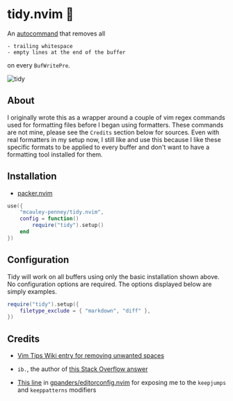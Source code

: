 # tidy.nvim 🧹

An [autocommand](https://neovim.io/doc/user/autocmd.html) that removes all

    - trailing whitespace
    - empty lines at the end of the buffer

on every `BufWritePre`.


![tidy](https://user-images.githubusercontent.com/59481467/170846833-40ab4e8c-ebdf-42c4-b1f1-a4d874f27ea8.gif)


## About
I originally wrote this as a wrapper around a couple of vim regex commands used for formatting files before I began using formatters. These commands are not mine, please see the `Credits` section below for sources. Even with real formatters in my setup now, I still like and use this because I like these specific formats to be applied to every buffer and don't want to have a formatting tool installed for them.


## Installation
- [packer.nvim](https://github.com/wbthomason/packer.nvim)

```lua
use({
    "mcauley-penney/tidy.nvim",
    config = function()
        require("tidy").setup()
    end
})
```

## Configuration
Tidy will work on all buffers using only the basic installation shown above. No configuration options are required. The options displayed below are simply examples.

```lua
require("tidy").setup({
    filetype_exclude = { "markdown", "diff" },
})
```


## Credits
- [Vim Tips Wiki entry for removing unwanted spaces](https://vim.fandom.com/wiki/Remove_unwanted_spaces#Automatically_removing_all_trailing_whitespace)

- `ib.`, the author of [this Stack Overflow answer](https://stackoverflow.com/a/7501902)

- [This line](https://github.com/gpanders/editorconfig.nvim/blob/ae3586771996b2fb1662eb0c17f5d1f4f5759bb7/lua/editorconfig.lua#L180)
in [gpanders/editorconfig.nvim](https://github.com/gpanders/editorconfig.nvim) for exposing me to the `keepjumps`
and `keeppatterns` modifiers
